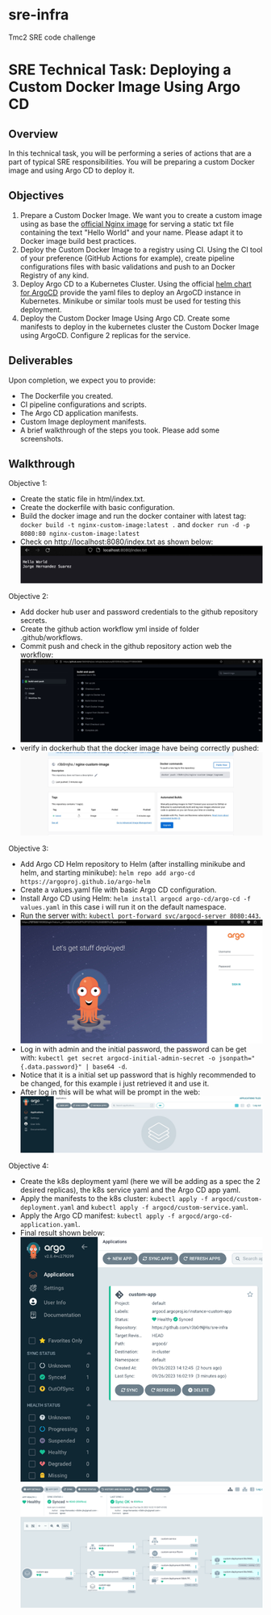 # sre-infra
Tmc2 SRE code challenge

# SRE Technical Task: Deploying a Custom Docker Image Using Argo CD

## Overview

In this technical task, you will be performing a series of actions that are a part of typical SRE responsibilities. You will be preparing a custom Docker image and using Argo CD to deploy it.

## Objectives

1. Prepare a Custom Docker Image.
   We want you to create a custom image using as base the [official Nginx image](https://hub.docker.com/_/nginx) for serving a static txt file containing the text "Hello World" and your name. Please adapt it to Docker image build best practices.
2. Deploy the Custom Docker Image to a registry using CI.
   Using the CI tool of your preference (GitHub Actions for example), create pipeline configurations files with basic validations and push to an Docker Registry of any kind.
3. Deploy Argo CD to a Kubernetes Cluster.
   Using the official [helm chart for ArgoCD](https://artifacthub.io/packages/helm/argo/argo-cd) provide the yaml files to deploy an ArgoCD instance in Kubernetes. Minikube or similar tools must be used for testing this deployment.
4. Deploy the Custom Docker Image Using Argo CD.
   Create some manifests to deploy in the kubernetes cluster the Custom Docker Image using ArgoCD. Configure 2 replicas for the service.

## Deliverables

Upon completion, we expect you to provide:

- The Dockerfile you created.
- CI pipeline configurations and scripts.
- The Argo CD application manifests.
- Custom Image deployment manifests.
- A brief walkthrough of the steps you took. Please add some screenshots.


## Walkthrough

Objective 1:

- Create the static file in html/index.txt.
- Create the dockerfile with basic configuration.
- Build the docker image and run the docker container with latest tag:
  `docker build -t nginx-custom-image:latest .` and `docker run -d -p 8080:80 nginx-custom-image:latest ` 
- Check on http://localhost:8080/index.txt as shown below:
![hello_world](https://github.com/r3b0rNjHs/sre-infra/raw/main/images/hello_world.jpg)

Objective 2:

- Add docker hub user and password credentials to the github repository secrets.
- Create the github action workflow yml inside of folder .github/workflows.
- Commit push and check in the github repository action web the workflow:
![github_action](https://github.com/r3b0rNjHs/sre-infra/raw/main/images/github_action.jpg)
- verify in dockerhub that the docker image have being correctly pushed:
![verify](https://github.com/r3b0rNjHs/sre-infra/raw/main/images/verify_nginx_image.jpg)

Objective 3:

- Add Argo CD Helm repository to Helm (after installing minikube and helm, and starting minikube): `helm repo add argo-cd https://argoproj.github.io/argo-helm `
- Create a values.yaml file with basic Argo CD configuration.
- Install Argo CD using Helm: ` helm install argocd argo-cd/argo-cd -f values.yaml ` in this case i will run it on the default namespace.
- Run the server with: `kubectl port-forward svc/argocd-server 8080:443`.
![argocd_basic](https://github.com/r3b0rNjHs/sre-infra/raw/main/images/argocd_basic.jpg)
- Log in with admin and the initial password, the password can be get with: `kubectl get secret argocd-initial-admin-secret -o jsonpath="{.data.password}" | base64 -d`.
- Notice that it is a initial set up password that is highly recommended to be changed, for this example i just retrieved it and use it.
- After log in this will be what will be prompt in the web:
![argocd_home](https://github.com/r3b0rNjHs/sre-infra/raw/main/images/argocd_home.jpg)

Objective 4:

- Create the k8s deployment yaml (here we will be adding as a spec the 2 desired replicas), the k8s service yaml and the Argo CD app yaml.
- Apply the manifests to the k8s cluster: `kubectl apply -f argocd/custom-deployment.yaml` and `kubectl apply -f argocd/custom-service.yaml`.
- Apply the Argo CD manifest: `kubectl apply -f argocd/argo-cd-application.yaml`.
- Final result shown below:
![argocd_app](https://github.com/r3b0rNjHs/sre-infra/raw/main/images/argocd_app.png)
![argocd_app_details](https://github.com/r3b0rNjHs/sre-infra/raw/main/images/argocd_app_details.png)
